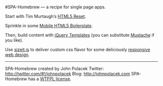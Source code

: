 #SPA-Homebrew — a recipe for single page apps.

Start with Tim Murtaugh&rsquo;s [HTML5 Reset](https://github.com/murtaugh/HTML5-Reset).

Sprinkle in some [Mobile HTML5 Boilerplate](https://github.com/shichuan/mobile-html5-boilerplate).

Then, build content with [jQuery Templates](http://api.jquery.com/category/plugins/templates/)
(you can substitute [Mustache](http://mustache.github.com) if you like).

Use [sizeit.js](https://github.com/johnpolacek/sizeit.js#readme) to deliver custom css flavor for
some deliciously [responsive web design](http://www.abookapart.com/products/responsive-web-design).
  
  
---------
SPA-Homebrew created by John Polacek
Twitter: http://twitter.com/#!/johnpolacek
Blog: http://johnpolacek.com
SPA-Homebrew has a [WTFPL license](http://sam.zoy.org/wtfpl/COPYING).

